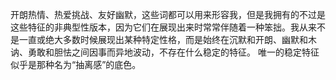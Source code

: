 <html lang="en-US">
  <head>
    <meta charset="UTF-8">

<!-- Begin Jekyll SEO tag v2.6.1 -->
<title>最大的特征是一种底色 | personalities</title>
<body>

<p>开朗热情、热爱挑战、友好幽默，这些词都可以用来形容我，但是我拥有的不过是这些特征的非典型性版本，因为它们在展现出来时常常伴随着一种笨拙。我从来不是一直或绝大多数时候展现出某种特定性格，而是始终在沉默和开朗、幽默和木讷、勇敢和胆怯之间因事而异地波动，不存在什么稳定的特征。
唯一的稳定特征似乎是那种名为“抽离感”的底色。</p>
   
  </body>
</html>
